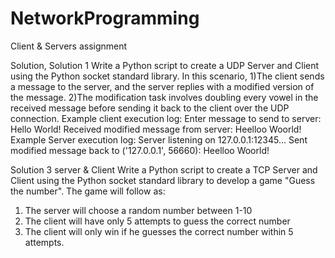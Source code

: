 # NetworkProgramming
Client &amp; Servers assignment

Solution, Solution 1
Write a Python script to create a UDP Server and Client using
the Python socket standard library. 
In this scenario, 
1)The client sends a message to the server, and the server replies
with a modified version of the message.
2)The modification task involves doubling every vowel in the
received message before sending it back to the client over the
UDP connection.
Example client execution log:
Enter message to send to server: Hello World!
Received modified message from server: Heelloo Woorld!
Example Server execution log:
Server listening on 127.0.0.1:12345...
Sent modified message back to ('127.0.0.1', 56660): Heelloo Woorld!

Solution 3 server & Client
Write a Python script to create a TCP Server and Client using the Python socket standard library to develop a game "Guess the number".
The game will follow as:
1) The server will choose a random number between 1-10
2) The client will have only 5 attempts to guess the correct number
3) The client will only win if he guesses the correct number within 5 attempts.
